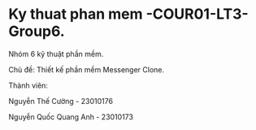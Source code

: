 # Ky thuat phan mem -COUR01-LT3-Group6.
Nhóm 6 kỹ thuật phần mềm.


Chủ đề: Thiết kế phần mềm Messenger Clone.



Thành viên:

Nguyễn Thế Cường - 23010176

Nguyễn Quốc Quang Anh - 23010173

